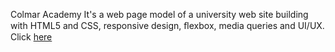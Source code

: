 Colmar Academy
It's a web page model of a university web site building with HTML5 and CSS, responsive design, ﬂexbox, media queries and UI/UX. Click <a href="_Colmaracademyp1.github.io">here</a>
